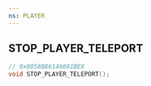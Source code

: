 ```yaml
---
ns: PLAYER
---
```

## STOP_PLAYER_TELEPORT

```c
// 0x0858B86146601BE8
void STOP_PLAYER_TELEPORT();
```

